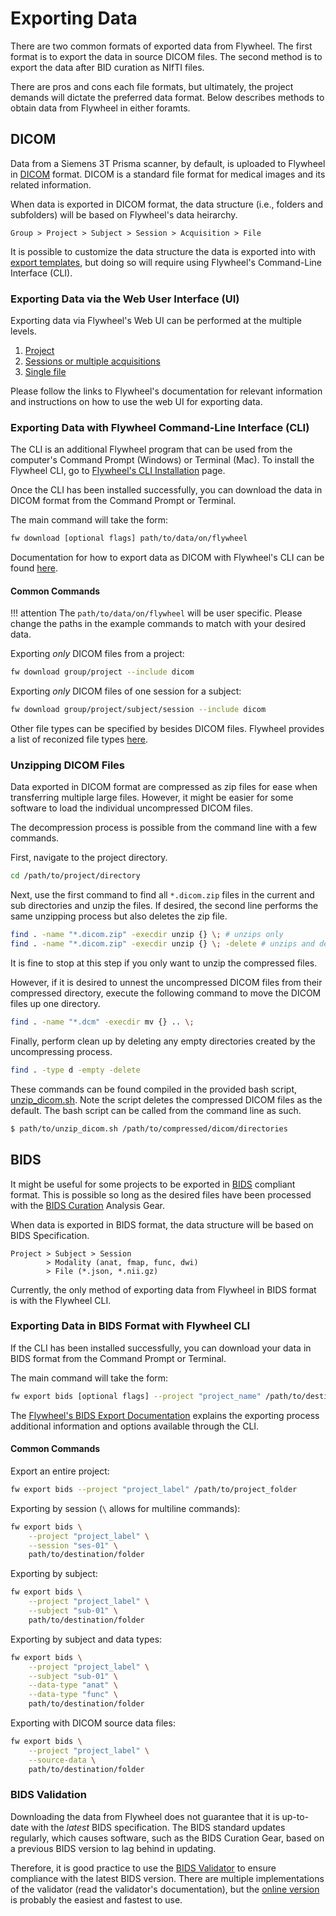 # Exporting Data

There are two common formats of exported data from Flywheel. The first format is to export the data in source DICOM files. The second method is to export the data after BID curation as NIfTI files.

There are pros and cons each file formats, but ultimately, the project demands will dictate the preferred data format. Below describes methods to obtain data from Flywheel in either foramts.

## DICOM

Data from a Siemens 3T Prisma scanner, by default, is uploaded to Flywheel in [DICOM](https://www.dicomstandard.org/about-home) format. DICOM is a standard file format for medical images and its related information.

When data is exported in DICOM format, the data structure (i.e., folders and subfolders) will be based on Flywheel's data heirarchy.

```text
Group > Project > Subject > Session > Acquisition > File
```

It is possible to customize the data structure the data is exported into with [export templates](https://docs.flywheel.io/hc/en-us/articles/4407329397651-Export-templates), but doing so will require using Flywheel's Command-Line Interface (CLI).

### Exporting Data via the Web User Interface (UI)

Exporting data via Flywheel's Web UI can be performed at the multiple levels.

1. [Project](https://docs.flywheel.io/hc/en-us/articles/360008629794-Downloading-an-entire-project-from-the-Web-UI)
2. [Sessions or multiple acquisitions](https://docs.flywheel.io/hc/en-us/articles/360008622994-Downloading-sessions-or-acquisitions-from-the-Web-UI)
3. [Single file](https://docs.flywheel.io/hc/en-us/articles/360009256973-Downloading-a-file-from-the-Web-UI)

Please follow the links to Flywheel's documentation for relevant information and instructions on how to use the web UI for exporting data.

### Exporting Data with Flywheel Command-Line Interface (CLI)

The CLI is an additional Flywheel program that can be used from the computer's Command Prompt (Windows) or Terminal (Mac). To install the Flywheel CLI, go to [Flywheel's CLI Installation](https://docs.flywheel.io/hc/en-us/articles/360008162214) page.

Once the CLI has been installed successfully, you can download the data in DICOM format from the Command Prompt or Terminal.

The main command will take the form:

```bash
fw download [optional flags] path/to/data/on/flywheel
```

Documentation for how to export data as DICOM with Flywheel's CLI can be found [here](https://docs.flywheel.io/hc/en-us/articles/360016090074).

#### Common Commands

!!! attention
    The `path/to/data/on/flywheel` will be user specific. Please change the paths in the example commands to match with your desired data.

Exporting *only* DICOM files from a project:

```bash
fw download group/project --include dicom
```

Exporting *only* DICOM files of one session for a subject:

```bash
fw download group/project/subject/session --include dicom
```

Other file types can be specified by besides DICOM files. Flywheel provides a list of reconized file types [here](https://docs.flywheel.io/hc/en-us/articles/360037903734#UUID-3e0123a5-6fc9-5e95-38b5-c21529fdb33a).

### Unzipping DICOM Files

Data exported in DICOM format are compressed as zip files for ease when transferring multiple large files. However, it might be easier for some software to load the individual uncompressed DICOM files.

The decompression process is possible from the command line with a few commands.

First, navigate to the project directory.

```bash
cd /path/to/project/directory
```

Next, use the first command to find all `*.dicom.zip` files in the current and sub directories and unzip the files. If desired, the second line performs the same unzipping process but also deletes the zip file.

```bash
find . -name "*.dicom.zip" -execdir unzip {} \; # unzips only
find . -name "*.dicom.zip" -execdir unzip {} \; -delete # unzips and deletes
```

It is fine to stop at this step if you only want to unzip the compressed files.

However, if it is desired to unnest the uncompressed DICOM files from their compressed directory, execute the following command to move the DICOM files up one directory.

```bash
find . -name "*.dcm" -execdir mv {} .. \;
```

Finally, perform clean up by deleting any empty directories created by the uncompressing process.

```bash
find . -type d -empty -delete
```

These commands can be found compiled in the provided bash script, <a href="../../files/unzip_dicom.sh" download>unzip_dicom.sh</a>. Note the script deletes the compressed DICOM files as the default. The bash script can be called from the command line as such.

```bash
$ path/to/unzip_dicom.sh /path/to/compressed/dicom/directories
```

## BIDS

It might be useful for some projects to be exported in [BIDS](https://bids-specification.readthedocs.io/en/stable/) compliant format. This is possible so long as the desired files have been processed with the [BIDS Curation](./bids-curation.md) Analysis Gear.

When data is exported in BIDS format, the data structure will be based on BIDS Specification.

```text
Project > Subject > Session
        > Modality (anat, fmap, func, dwi)
        > File (*.json, *.nii.gz)
```

Currently, the only method of exporting data from Flywheel in BIDS format is with the Flywheel CLI.

### Exporting Data in BIDS Format with Flywheel CLI

If the CLI has been installed successfully, you can download your data in BIDS format from the Command Prompt or Terminal.

The main command will take the form:

```bash
fw export bids [optional flags] --project "project_name" /path/to/destination/folder
```

The [Flywheel's BIDS Export Documentation](https://docs.flywheel.io/hc/en-us/articles/1500006477001) explains the exporting process additional information and options available through the CLI.

#### Common Commands

Export an entire project:

```bash
fw export bids --project "project_label" /path/to/project_folder
```

Exporting by session (`\` allows for multiline commands):

```bash
fw export bids \
    --project "project_label" \
    --session "ses-01" \
    path/to/destination/folder
```

Exporting by subject:

```bash
fw export bids \
    --project "project_label" \
    --subject "sub-01" \
    path/to/destination/folder
```

Exporting by subject and data types:

```bash
fw export bids \
    --project "project_label" \
    --subject "sub-01" \
    --data-type "anat" \
    --data-type "func" \
    path/to/destination/folder
```

Exporting with DICOM source data files:

```bash
fw export bids \
    --project "project_label" \
    --source-data \
    path/to/destination/folder
```

### BIDS Validation

Downloading the data from Flywheel does not guarantee that it is up-to-date with the *latest* BIDS specification. The BIDS standard updates regularly, which causes software, such as the BIDS Curation Gear, based on a previous BIDS version to lag behind in updating.

Therefore, it is good practice to use the [BIDS Validator](https://github.com/bids-standard/bids-validator) to ensure compliance with the latest BIDS version. There are multiple implementations of the validator (read the validator's documentation), but the [online version](https://bids-standard.github.io/bids-validator/) is probably the easiest and fastest to use.